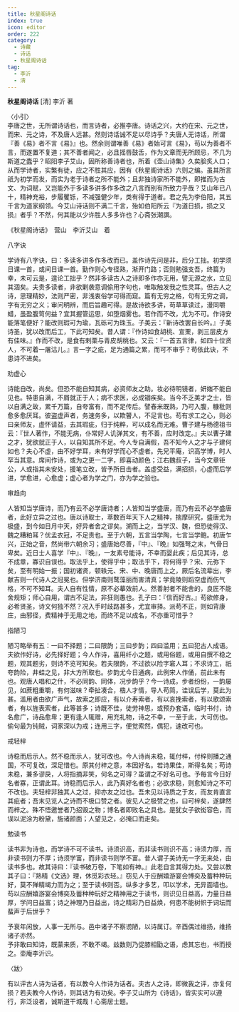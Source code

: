 ```yaml
---
title: 秋星阁诗话
index: true
icon: editor
order: 222
category:
  - 诗藏
  - 诗话
  - 秋星阁诗话
tag:
  - 李沂
  - 清
---
```


**秋星阁诗话** [清] 李沂 著  

〈小引〉  
李唐之世，无所谓诗话也，而言诗者，必推李唐。诗话之兴，大约在宋、元之世，而宋、元之诗，不及唐人远甚。然则诗话诚不足以尽诗乎？夫唐人无诗话，所谓『善《易》者不言《易》』也。然余则谓唯善《易》者始可言《易》，苟以为善者不言，而遂置不复道；其不善者闻之，必且摇唇鼓舌，作为文章而无所顾忌，不几为斯道之蠹乎？昭阳李子艾山，固所称善诗者也，所着《壶山诗集》久矣脍炙人口；从而学诗者，实繁有徒，应之不胜其应，因有《秋星阁诗话》六则之编。虽其所言祇为初学而发，而实为老于诗者之所不能外；且非独诗家所不能外，即推而为古文、为词赋，又岂能外于多读多讲多作多改之八言而别有所致力乎哉？艾山年已八十，精神充裕，步履矍铄，不减强健少年，类有得于道者。君之先为李伯阳，其五千言为道家纲领。今艾山诗话则不满二千言，殆如伯阳所云『为道日损，损之又损』者乎？不然，何其能以少许胜人多多许也？心斋张潮譔。  
  
《秋星阁诗话》　营山　李沂艾山　着  
  
八字诀  
  
学诗有八字诀，曰：多读多讲多作多改而已。盖作诗先问是非，后分工拙。初学须日课一首，或间日课一首。勤作则心专径熟，渐开门路；否则勉强支吾，终篇为幸，未可云是，遑论工拙乎？然非多读古人之诗即多作亦无用，譬无源之水，立见其涸矣。夫贵多读者，非欲剿袭意调偷用字句也，唯取触发我之性灵耳。但古人之诗，思理精妙，法则严密，非浅衷俗学可得而窥。篇有无穷之格，句有无穷之调，字有无穷之义；审问明辨，而后旨趣可得。是故诗欲多讲，苟草草读过，漫同嚼蜡，虽盈腹笥何益？宜其握管运思，如堕烟雾也。若作而不改，尤为不可。作诗安能落笔便好？能改则瑕可为瑜，瓦砾可为珠玉。子美云：『新诗改罢自长吟。』子美诗圣，犹以改而后工，下此可知矣。昔人谓：『作诗如食胡桃、宣栗，剥三层皮方有佳味。』作而不改，是食有剌栗与青皮胡桃也。又云：『一首五言律，如四十位贤人，不可着一屠沽儿。』言一字之疵，足为通篇之累，而可不审乎？苟依此诀，不患诗不进矣。  
  
劝虚心  
  
诗能自改，尚矣。但恐不能自知其病，必资师友之助。妆必待明镜者，妍媸不能自见也。特患自满，不屑就正于人；病不求医，必成锢疾矣。当今不乏美才之士，皆以自满之故，累千万篇，自夸富有，而不足传后。譬舂米既熟，乃可入腹，糠秕则愈多愈厌耳。彼盗虚声者，务速务多，以欺瞽人，不足言也。苟有求工之心，则必曰亲师友，虚怀请益，去其瑕疵，归于纯粹，可以成名而无难。曹子建与杨德祖书云：『世人著作，不能无病，仆常好人讥弹其文，有不善，应时改定。』夫以曹子建之才，犹欲就正于人，以自知其所不足。今人专自满假，吾不知今人之才与子建何如也？夫心不虚，由不好学耳，未有好学而心不虚者。先兄平庵，识高学博，时人罕当其意。席间作诗，或为之更一二字，即喜动颜色；江右魏叔子，当今文章钜公，人或指其未安处，援笔立改，皆予所目击者。盖虚受益，满招损，心虚而后学进，学愈进，心愈虚；虚心者为学之门，亦为学之验也。  
  
审趋向  
  
人皆知当学唐诗，而乃有云不必学唐诗者；人皆知当学盛唐，而乃有云不必学盛唐者，此好立异之过也。唐以诗取士，萃数百年天下人之精神，揣摩研究，盛唐尤为极盛，到今如日月中天，好异者舍之谬矣。溯而上之，当学汉、魏，但恐徒得汉、魏之糟粕耳？优孟衣冠，不足贵也。至于六朝，五言当学陶，七言当学鲍。初唐乍兴，正始之音，然尚带六朝余习；盛唐始尽善，『中』、『晚』如强弩之末，气骨日卑矣。近日士人喜学『中』、『晚』，一友素号能诗，不幸而婴此疾；后见其诗，总不成章，寡识自误也。取法乎上，使得乎中；取法乎下，将何得乎？宋、元弥下矣，至有明始一振；国初诸贤，顿轶元、宋、中、晚唐而上之，厥后名流辈出，李献吉则一代诗人之冠冕也。但学济南则鹜藻丽而害清真；学竟陵则蹈空虚而伤气格，不可不知耳。夫人自有性情，原不必摹效前人。然善射者不能舍的，良匠不能舍规矩；师心自用，谓古不足法，非狂则愚也。孔子曰：『信而好古。』苟欲修身，必希贤圣，诗文何独不然？况入手时歧路甚多，尤宜审择。派苟不正，则如背康庄，由邪径，费精神于无用之地，而终不足以成名，不亦重可惜乎？  
  
指陋习  
  
陋习略举有五：一曰不择题；二曰限韵；三曰步韵；四曰滥用；五曰犯古人成语。夫欲作好诗，必先择好题；今人作诗，喜用纤小之题，或用俗题，或用自撰不稳之题，观其题劣，则诗不览可知矣。若夫限韵，不过欲以险字窘人耳；不求诗工，祇夸韵险，井蛙之见，非大方所取也。步韵尤今日通病，此例宋人作俑，前此未有也。观唐人唱和之什，不必同韵、同体，况步韵乎？今一诗成，步者纷纷，一韵屡见，如蔗粗重嚼，有何滋味？牵扯凑合，梏人才情，导人苟简，诖误后学，莫此为甚。滥用者由欲广声气，故索之即应，有以介寿索者，有以哀挽索者，有以歌颂索者，有以旌表索者，此等甚多；诗既不佳，徒劳神思，或预办套语，临时书付，诗名愈广，诗品愈卑；更有逢人辄赠，用充礼物，诗之不幸，一至于此，大可伤也。偷句最为钝贼，词家深以为戒；连用三字，便觉索然，偶犯，速改可也。  
  
戒轻梓  
  
诗稳而后示人。然不稳而示人，犹可改也。今人诗尚未稳，辄付梓，付梓则播之通国，不可复改，深足惜也。原其付梓之意，本因好名。若诗果佳，斯得名矣；苟诗未稳，兼多谬戾，人将指摘非笑，何名之可得？虽谓之不好名可也。予每言今日好名者寡，正谓此耳。诗稳而后示人，此乃真好名者也；必欲求稳，则愈知诗之不可不改也。夫轻梓非独其人之过，抑亦友之过也。吾未见以诗质之于友，而友肯直言其疵者；吾末见览人之诗而不极口赞之者。彼见人之极赞之也，曰可梓矣，遂肆然而梓之。殊不悟邀誉者乃招毁之物；博名者即败名之具也。是犹女子欲衒容色，而误以泥涂为粉黛，施诸颜面；人望见之，必掩口而走矣。  
  
勉读书  
  
读书非为诗也，而学诗不可不读书。诗须识高，而非读书则识不高；诗须力厚，而非读书则力不厚；诗须学富，而非读书则学不富。昔人谓子美诗无一字无来处，由读书多也。故其诗曰：『读书破万卷，下笔如有神。』此老自言其得力处。又尝以教其子曰：『熟精《文选》理，休觅彩衣轻。』窃见人于应酬嬉游宴会博奕及蓄种种玩好，莫不殚精竭力而为之；至于读书则否。纵多才多艺，叩以学术，无异面墙也。苟以应酬嬉游宴会博奕及蓄种种玩好之精神用之于读书，则识见日益高，力量日益厚，学问日益富；诗之神理乃日益出，诗之精彩乃日益焕，何患不能树帜于词坛而蜚声于后世乎？  
  
予衰年闲放，人事一无所与。邑中诸子不察谫陋，以诗属订。辛酉偶过维扬，维扬诸子亦然。  
予非敢曰知诗，既蒙来质，不敢不竭。兹数则乃促膝相勖之语，虑其忘也，书而授之。壶庵李沂识。  
  
〈跋〉  
  
有以评古人诗为话者，有以教今人作诗为话者。夫古人之诗，即微我之评，亦复何损？若夫教今人作诗，则其话为有功矣。李子艾山所为《诗话》，皆实实可以遵行，非泛设者，诚斯道干城哉！心斋居士题。  
